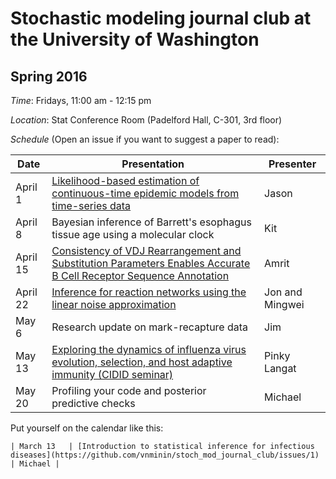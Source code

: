 # Stochastic modeling journal club at the University of Washington

## Spring 2016

*Time*: Fridays, 11:00 am - 12:15 pm

*Location*: Stat Conference Room (Padelford Hall, C-301, 3rd floor)

*Schedule* (Open an issue if you want to suggest a paper to read):

| Date | Presentation | Presenter |
|------|--------------|-----------|
| April 1 | [Likelihood-based estimation of continuous-time epidemic models from time-series data](http://rsif.royalsocietypublishing.org/content/5/25/885) | Jason | 
| April 8 | Bayesian inference of Barrett's esophagus tissue age using a molecular clock | Kit |
| April 15 | [Consistency of VDJ Rearrangement and Substitution Parameters Enables Accurate B Cell Receptor Sequence Annotation](http://journals.plos.org/ploscompbiol/article?id=10.1371/journal.pcbi.1004409) | Amrit |
| April 22 | [Inference for reaction networks using the linear noise approximation](http://onlinelibrary.wiley.com/doi/10.1111/biom.12152/abstract) | Jon and Mingwei |
| May 6 | Research update on mark-recapture data | Jim |
| May 13 | [Exploring the dynamics of influenza virus evolution, selection, and host adaptive immunity (CIDID seminar)](http://www.cidid.org/events/2016/5/13/cidid-seminar-pinky-langat ) | Pinky Langat |
| May 20 | Profiling your code and posterior predictive checks | Michael |
Put yourself on the calendar like this:
```
| March 13   | [Introduction to statistical inference for infectious diseases](https://github.com/vnminin/stoch_mod_journal_club/issues/1) | Michael |
```
